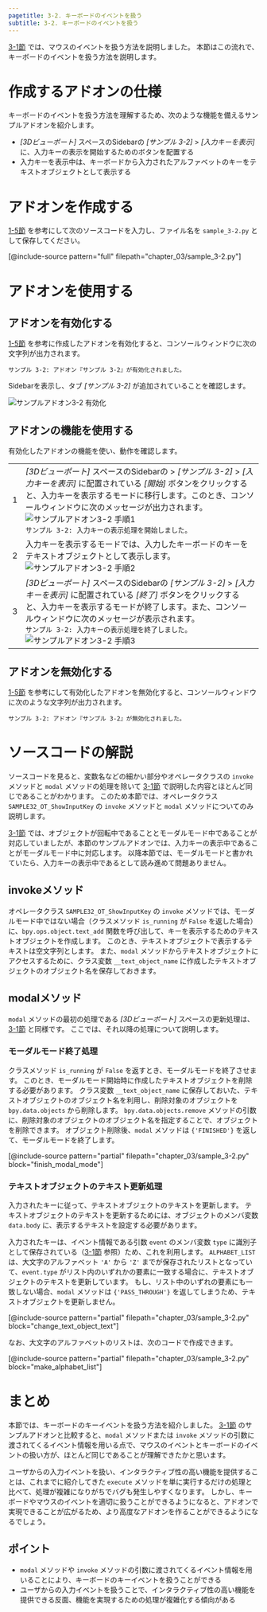 ```yaml
---
pagetitle: 3-2. キーボードのイベントを扱う
subtitle: 3-2. キーボードのイベントを扱う
---
```


[3-1節](01_Handle_Mouse_Event.html) では、マウスのイベントを扱う方法を説明しました。
本節はこの流れで、キーボードのイベントを扱う方法を説明します。


# 作成するアドオンの仕様

キーボードのイベントを扱う方法を理解するため、次のような機能を備えるサンプルアドオンを紹介します。

* *[3Dビューポート]* スペースのSidebarの *[サンプル 3-2]* > *[入力キーを表示]* に、入力キーの表示を開始するためのボタンを配置する
* 入力キーを表示中は、キーボードから入力されたアルファベットのキーをテキストオブジェクトとして表示する


# アドオンを作成する

[1-5節](../chapter_01/05_Install_Own_Add-on.html) を参考にして次のソースコードを入力し、ファイル名を `sample_3-2.py` として保存してください。

[@include-source pattern="full" filepath="chapter_03/sample_3-2.py"]


# アドオンを使用する

## アドオンを有効化する

[1-5節](../chapter_01/05_Install_Own_Add-on.html) を参考に作成したアドオンを有効化すると、コンソールウィンドウに次の文字列が出力されます。

```
サンプル 3-2: アドオン『サンプル 3-2』が有効化されました。
```

Sidebarを表示し、タブ *[サンプル 3-2]* が追加されていることを確認します。

![](../../images/chapter_03/02_Handle_Keyboard_Event/enable_add-on.png "サンプルアドオン3-2 有効化")


## アドオンの機能を使用する

有効化したアドオンの機能を使い、動作を確認します。


<div class="work"></div>

|||
|---|---|
|1|*[3Dビューポート]* スペースのSidebarの > *[サンプル 3-2]* > *[入力キーを表示]* に配置されている *[開始]* ボタンをクリックすると、入力キーを表示するモードに移行します。このとき、コンソールウィンドウに次のメッセージが出力されます。<br>![](../../images/chapter_03/02_Handle_Keyboard_Event/use_add-on_1.png "サンプルアドオン3-2 手順1")<br>`サンプル 3-2: 入力キーの表示処理を開始しました。`|
|2|入力キーを表示するモードでは、入力したキーボードのキーをテキストオブジェクトとして表示します。<br>![](../../images/chapter_03/02_Handle_Keyboard_Event/use_add-on_2.png "サンプルアドオン3-2 手順2")|
|3|*[3Dビューポート]* スペースのSidebarの *[サンプル 3-2]* > *[入力キーを表示]* に配置されている *[終了]* ボタンをクリックすると、入力キーを表示するモードが終了します。また、コンソールウィンドウに次のメッセージが表示されます。<br>`サンプル 3-2: 入力キーの表示処理を終了しました。`<br>![](../../images/chapter_03/02_Handle_Keyboard_Event/use_add-on_3.png "サンプルアドオン3-2  手順3")|


## アドオンを無効化する

[1-5節](../chapter_01/05_Install_Own_Add-on.html) を参考にして有効化したアドオンを無効化すると、コンソールウィンドウに次のような文字列が出力されます。

```
サンプル 3-2: アドオン『サンプル 3-2』が無効化されました。
```


# ソースコードの解説

ソースコードを見ると、変数名などの細かい部分やオペレータクラスの `invoke` メソッドと `modal` メソッドの処理を除いて [3-1節](01_Handle_Mouse_Event.html) で説明した内容とほとんど同じであることがわかります。
このため本節では、オペレータクラス `SAMPLE32_OT_ShowInputKey` の `invoke` メソッドと `modal` メソッドについてのみ説明します。

[3-1節](01_Handle_Mouse_Event.html) では、オブジェクトが回転中であることとモーダルモード中であることが対応していましたが、本節のサンプルアドオンでは、入力キーの表示中であることがモーダルモード中に対応します。
以降本節では、モーダルモードと書かれていたら、入力キーの表示中であるとして読み進めて問題ありません。


## invokeメソッド

オペレータクラス `SAMPLE32_OT_ShowInputKey` の `invoke` メソッドでは、モーダルモード中ではない場合（クラスメソッド `is_running` が `False` を返した場合）に、`bpy.ops.object.text_add` 関数を呼び出して、キーを表示するためのテキストオブジェクトを作成します。
このとき、テキストオブジェクトで表示するテキストは空文字列とします。
また、`modal` メソッドからテキストオブジェクトにアクセスするために、クラス変数 `__text_object_name` に作成したテキストオブジェクトのオブジェクト名を保存しておきます。


## modalメソッド

`modal` メソッドの最初の処理である *[3Dビューポート]* スペースの更新処理は、[3-1節](01_Handle_Mouse_Event.html) と同様です。
ここでは、それ以降の処理について説明します。


### モーダルモード終了処理

クラスメソッド `is_running` が `False` を返すとき、モーダルモードを終了させます。
このとき、モーダルモード開始時に作成したテキストオブジェクトを削除する必要があります。
クラス変数 `__text_object_name` に保存しておいた、テキストオブジェクトのオブジェクト名を利用し、削除対象のオブジェクトを `bpy.data.objects` から削除します。
`bpy.data.objects.remove` メソッドの引数に、削除対象のオブジェクトのオブジェクト名を指定することで、オブジェクトを削除できます。
オブジェクト削除後、`modal` メソッドは `{'FINISHED'}` を返して、モーダルモードを終了します。

[@include-source pattern="partial" filepath="chapter_03/sample_3-2.py" block="finish_modal_mode"]


### テキストオブジェクトのテキスト更新処理

入力されたキーに従って、テキストオブジェクトのテキストを更新します。
テキストオブジェクトのテキストを更新するためには、オブジェクトのメンバ変数 `data.body` に、表示するテキストを設定する必要があります。

入力されたキーは、イベント情報である引数 `event` のメンバ変数 `type` に識別子として保存されている（[3-1節](01_Handle_Mouse_Event.html) 参照）ため、これを利用します。
`ALPHABET_LIST` は、大文字のアルファベット `'A'` から `'Z'` までが保存されたリストとなっていて、`event.type` がリスト内のいずれかの要素に一致する場合に、テキストオブジェクトのテキストを更新しています。
もし、リスト中のいずれの要素にも一致しない場合、`modal` メソッドは `{'PASS_THROUGH'}` を返してしまうため、テキストオブジェクトを更新しません。

[@include-source pattern="partial" filepath="chapter_03/sample_3-2.py" block="change_text_object_text"]

なお、大文字のアルファベットのリストは、次のコードで作成できます。

[@include-source pattern="partial" filepath="chapter_03/sample_3-2.py" block="make_alphabet_list"]


# まとめ

本節では、キーボードのキーイベントを扱う方法を紹介しました。
[3-1節](01_Handle_Mouse_Event.html) のサンプルアドオンと比較すると、`modal` メソッドまたは `invoke` メソッドの引数に渡されてくるイベント情報を用いる点で、マウスのイベントとキーボードのイベントの扱い方が、ほとんど同じであることが理解できたかと思います。

ユーザからの入力イベントを扱い、インタラクティブ性の高い機能を提供することは、これまでに紹介してきた `execute` メソッドを単に実行するだけの処理と比べて、処理が複雑になりがちでバグも発生しやすくなります。
しかし、キーボードやマウスのイベントを適切に扱うことができるようになると、アドオンで実現できることが広がるため、より高度なアドオンを作ることができるようになるでしょう。


## ポイント

* `modal` メソッドや `invoke` メソッドの引数に渡されてくるイベント情報を用いることにより、キーボードのキーイベントを扱うことができる
* ユーザからの入力イベントを扱うことで、インタラクティブ性の高い機能を提供できる反面、機能を実現するための処理が複雑化する傾向がある
